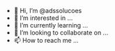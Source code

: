 - 👋 Hi, I’m @adssolucoes
- 👀 I’m interested in ...
- 🌱 I’m currently learning ...
- 💞️ I’m looking to collaborate on ...
- 📫 How to reach me ...

<!---
adssolucoes/adssolucoes is a ✨ special ✨ repository because its `README.md` (this file) appears on your GitHub profile.
You can click the Preview link to take a look at your changes.
--->
